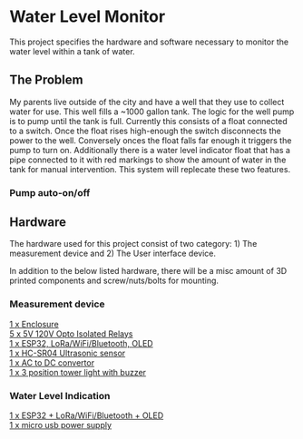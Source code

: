 # Water Level  Monitor
This project specifies the hardware and software necessary to monitor the water level within a tank of water.

## The Problem
My parents live outside of the city and have a well that they use to collect water for use. This well fills a ~1000 gallon tank. The logic for the well pump is to pump until the tank is full. Currently this consists of a float connected to a switch. Once the float rises high-enough the switch disconnects the power to the well. Conversely onces the float falls far enough it triggers the pump to turn on. Additionally there is a water level indicator float that has a pipe connected to it with red markings to show the amount of water in the tank for manual intervention. This system will replecate these two features.

### Pump auto-on/off


## Hardware
The hardware used for this project consist of two category: 1) The measurement device and 2) The User interface device.  
  
In addition to the below listed hardware, there will be a misc amount of 3D printed components and screw/nuts/bolts for mounting.

### Measurement device
[1 x Enclosure](https://www.amazon.com/gp/product/B07TS6RY85/ref=ppx_yo_dt_b_asin_title_o02_s03?ie=UTF8&psc=1)  
[5 x 5V 120V Opto Isolated Relays](https://www.amazon.com/gp/product/B07ZM6GBLS/ref=ppx_yo_dt_b_asin_title_o02_s05?ie=UTF8&psc=1)  
[1 x ESP32, LoRa/WiFi/Bluetooth, OLED](https://www.amazon.com/gp/product/B07HJ49VN8/ref=ppx_yo_dt_b_asin_title_o02_s06?ie=UTF8&psc=1)  
[1 x HC-SR04 Ultrasonic sensor](https://www.amazon.com/gp/product/B01JG09DCK/ref=ppx_yo_dt_b_asin_title_o02_s02?ie=UTF8&psc=1)  
[1 x AC to DC convertor](https://www.amazon.com/gp/product/B07SSWTJT3/ref=ppx_yo_dt_b_asin_title_o02_s01?ie=UTF8&psc=1)  
[1 x 3 position tower light with buzzer](https://www.amazon.com/gp/product/B0871ZTZ6S/ref=ppx_yo_dt_b_asin_title_o01_s00?ie=UTF8&psc=1)  

### Water Level Indication
[1 x ESP32 + LoRa/WiFi/Bluetooth + OLED](https://www.amazon.com/gp/product/B07HJ49VN8/ref=ppx_yo_dt_b_asin_title_o02_s06?ie=UTF8&psc=1)  
[1 x micro usb power supply](https://www.amazon.com/gp/product/B071KWFZ9Z/ref=ppx_yo_dt_b_asin_title_o02_s06?ie=UTF8&psc=1)  
